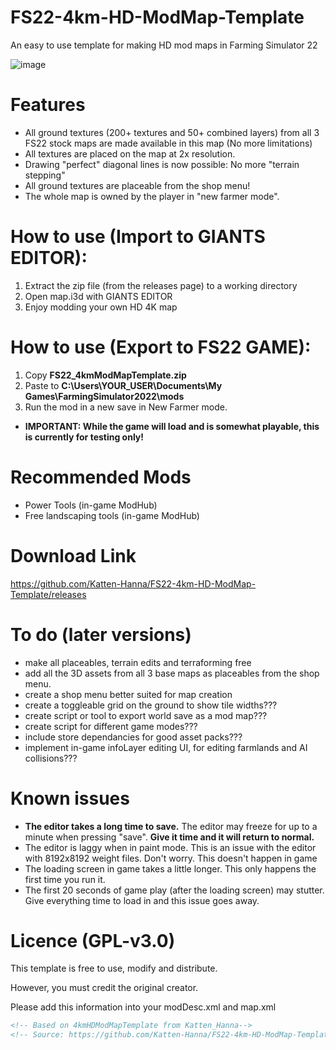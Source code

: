 # FS22-4km-HD-ModMap-Template
An easy to use template for making HD mod maps in Farming Simulator 22


![image](https://user-images.githubusercontent.com/57491165/159485626-c4256557-1e9b-4768-b31a-906b8001b9f7.png)

# Features
- All ground textures (200+ textures and 50+ combined layers) from all 3 FS22 stock maps are made available in this map (No more limitations)
- All textures are placed on the map at 2x resolution.
- Drawing "perfect" diagonal lines is now possible: No more "terrain stepping"
- All ground textures are placeable from the shop menu!
- The whole map is owned by the player in "new farmer mode".

# How to use (Import to GIANTS EDITOR):
1. Extract the zip file (from the releases page) to a working directory
2. Open map.i3d with GIANTS EDITOR
3. Enjoy modding your own HD 4K map

# How to use (Export to FS22 GAME):
1. Copy **FS22_4kmModMapTemplate.zip**
2. Paste to **C:\Users\YOUR_USER\Documents\My Games\FarmingSimulator2022\mods**
3. Run the mod in a new save in New Farmer mode. 

- **IMPORTANT: While the game will load and is somewhat playable, this is currently for testing only!**

  
# Recommended Mods
- Power Tools (in-game ModHub)
- Free landscaping tools (in-game ModHub)
   
# Download Link
   
https://github.com/Katten-Hanna/FS22-4km-HD-ModMap-Template/releases
  
# To do (later versions)
- make all placeables, terrain edits and terraforming free 
- add all the 3D assets from all 3 base maps as placeables from the shop menu.
- create a shop menu better suited for map creation
- create a toggleable grid on the ground to show tile widths???
- create script or tool to export world save as a mod map???
- create script for different game modes???
- include store dependancies for good asset packs???
- implement in-game infoLayer editing UI, for editing farmlands and AI collisions???



# Known issues
- **The editor takes a long time to save.** The editor may freeze for up to a minute when pressing "save". **Give it time and it will return to normal.**
- The editor is laggy when in paint mode. This is an issue with the editor with 8192x8192 weight files. Don't worry. This doesn't happen in game
- The loading screen in game takes a little longer. This only happens the first time you run it.
- The first 20 seconds of game play (after the loading screen) may stutter. Give everything time to load in and this issue goes away.



# Licence (GPL-v3.0)
This template is free to use, modify and distribute.

However, you must credit the original creator.

Please add this information into your modDesc.xml and map.xml
```xml
<!-- Based on 4kmHDModMapTemplate from Katten_Hanna-->
<!-- Source: https://github.com/Katten-Hanna/FS22-4km-HD-ModMap-Template -->
```




